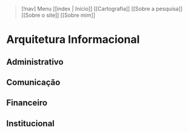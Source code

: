 > [!nav]  Menu
> [[index | Início]] [[Cartografia]] [[Sobre a pesquisa]]  [[Sobre o site]] [[Sobre mim]]
# Arquitetura Informacional


## Administrativo


## Comunicação


## Financeiro


## Institucional

